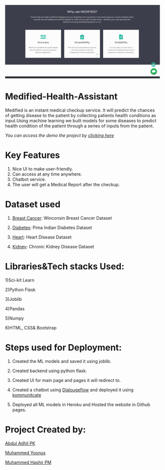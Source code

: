 ![](demo.gif)

# Medified-Health-Assistant
Medified is an instant medical checkup service. It will predict the chances of getting disease to the patient by collecting patients health conditions as input.Using machine learning we built models for some diseases to predict health condition of the patient through a series of inputs from the patient.

*You can access the demo the project by [clicking here](https://hashirpm.github.io/dscwow-medified/)*

# Key Features
1) Nice UI to make user-friendly.
2) Can access at any time anywhere.
3) Chatbot service.
4) The user will get a Medical Report after the checkup.

# Dataset used
1) [Breast Cancer](https://www.kaggle.com/uciml/breast-cancer-wisconsin-data): Winconsin Breast Cancer Dataset

2) [Diabetes](https://www.kaggle.com/uciml/pima-indians-diabetes-database): Pima Indian Diabetes Dataset

3) [Heart](https://www.kaggle.com/ronitf/heart-disease-uci): Heart Disease Dataset

4) [Kidney](https://www.kaggle.com/mansoordaku/ckdisease): Chronic Kidney Disease Dataset


# Libraries&Tech stacks Used:
1)Sci-kit Learn

2)Python Flask

3)Joblib

4)Pandas

5)Numpy

6)HTML, CSS& Bootstrap

# Steps used for Deployment:
1) Created the ML models and saved it using joblib.

2) Created backend using python flask.

3) Created UI for main page and pages it will redirect to.

5) Created a chatbot using  [Dialougeflow](https://dialogflow.cloud.google.com/) and deployed it using [kommunitcate](https://www.kommunicate.io/product/dialogflow-integration)

5) Deployed all ML models in Heroku and Hosted the website in Github pages.

# Project Created by:
  [Abdul Adhil PK](adhilcodes.me)        
  
  [Muhammed Yoonus](yoonus47.github.io/Portfolio/)
  
  [Muhammed Hashir PM](hashirpm.github.io/)
 

